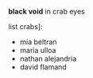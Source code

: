 **black void** in crab eyes

list crabs]:

- mia beltran
- maria ulloa
- nathan alejandria
- david flamand